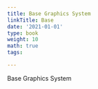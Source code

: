 ```yaml
---
title: Base Graphics System
linkTitle: Base
date: '2021-01-01'
type: book
weight: 10
math: true
tags:

---
```


Base Graphics System
